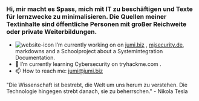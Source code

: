 ### Hi, mir macht es Spass, mich mit IT zu beschäftigen und Texte für lernzwecke zu minimalisieren. Die Quellen meiner Textinhalte sind öffentliche Personen mit großer Reichweite oder private Weiterbildungen.

- ![website-icon](https://jumi.biz/assets/img/ico/jumi.ico) I’m currently working on  on [jumi.biz](https://jumi.biz) , [mjsecurity.de](https://mjsecurity.de), markdowns and a Schoolproject about a Systemintegration Documentation.
- 🌱 I’m currently learning Cybersecurity on tryhackme.com .
- 📫 How to reach me: jumi@jumi.biz

"Die Wissenschaft ist bestrebt, die Welt um uns herum zu verstehen. Die Technologie hingegen strebt danach, sie zu beherrschen." - Nikola Tesla
